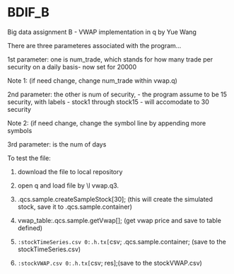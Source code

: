 # BDIF_B
Big data assignment B - VWAP implementation in q by Yue Wang

There are three parameteres associated with the program...


1st parameter: one is num_trade, which stands for how many trade per security on a daily basis- now set for 20000


Note 1: (if need change, change num_trade within vwap.q)


2nd parameter: the other is num of security, - the program assume to be 15 security, with labels - stock1 through stock15 - will accomodate to 30 security 


Note 2: (if need change, change the symbol line by appending more symbols


3rd parameter: is the num of days

To test the file:


1. download the file to local repository


2. open q and load file by \l vwap.q3. 
 

3. .qcs.sample.createSampleStock[30]; (this will create the simulated stock, save it to .qcs.sample.container)


4. vwap_table:.qcs.sample.getVwap[]; (get vwap price and save to table defined)


5. `:stockTimeSeries.csv 0:.h.tx[`csv; .qcs.sample.container;  (save to the stockTimeSeries.csv)


6. `:stockVWAP.csv 0:.h.tx[`csv; res];(save to the stockVWAP.csv)
